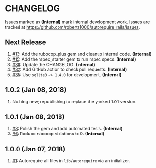 # CHANGELOG

Issues marked as **(Internal)** mark internal development work. Issues are tracked at https://github.com/roberts1000/autorequire_rails/issues.

## Next Release

1. [#13](../../issues/13): Add the rubocop_plus gem and cleanup internal code. **(Internal)**
1. [#15](../../issues/15): Add the rspec_starter gem to run rspec specs. **(Internal)**
1. [#30](../../issues/30): Update the CHANGELOG. **(Internal)**
1. [#32](../../issues/32): Add GitHub action to check pull requests. **(Internal)**
1. [#35](../../issues/35): Use `sqlite3` `~> 1.4.0` for development. **(Internal)**

## 1.0.2 (Jan 08, 2018)

1. Nothing new; republishing to replace the yanked 1.0.1 version.

## 1.0.1 (Jan 08, 2018)

1. [#3](../../issues/3): Polish the gem and add automated tests. **(Internal)**
1. [#6](../../issues/6): Reduce rubocop violations to 0. **(Internal)**

## 1.0.0 (Jan 07, 2018)

1. [#1](../../issues/1): Autorequire all files in `lib/autorequire` via an initializer.
